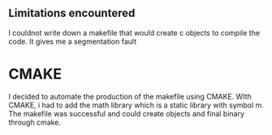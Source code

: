 
## Limitations encountered

I couldnot write down a makefile that would create c objects to compile the code.
It gives me a segmentation fault 

# CMAKE

I decided to automate the production of the makefile using CMAKE.
WIth CMAKE, i had to add the math library which is a static library with symbol m.
The makefile was successful and could create objects and final binary through cmake.
